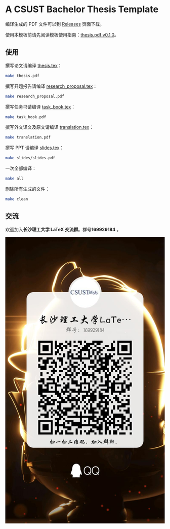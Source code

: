 # A CSUST Bachelor Thesis Template

编译生成的 PDF 文件可以到 [Releases](https://github.com/zb-zombie/A-CSUST-Bachelor-thesis-template-based-on-LaTeX-system/releases) 页面下载。

使用本模板前请先阅读模板使用指南：[thesis.pdf v0.1.0](https://github.com/zb-zombie/A-CSUST-Bachelor-thesis-template-based-on-LaTeX-system/releases/download/v0.1.0/thesis.pdf)。

## 使用

撰写论文请编译 [thesis.tex](thesis.tex)：

```bash
make thesis.pdf
```

撰写开题报告请编译 [research_proposal.tex](research_proposal.tex)：

```bash
make research_proposal.pdf
```

撰写任务书请编译 [task_book.tex](task_book.tex)：

```bash
make task_book.pdf
```

撰写外文译文及原文请编译 [translation.tex](translation.tex)：

```bash
make translation.pdf
```

撰写 PPT 请编译 [slides.tex](slides/slides.tex)：

```bash
make slides/slides.pdf
```

一次全部编译：

```bash
make all
```

删除所有生成的文件：

```bash
make clean
```

## 交流

欢迎加入**长沙理工大学 LaTeX 交流群**。群号**169929184** 。

![](figure/群聊二维码.jpg)
